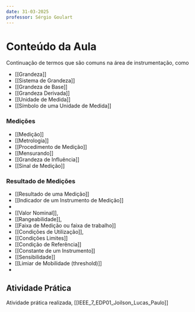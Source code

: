 ```yaml
---
date: 31-03-2025
professor: Sérgio Goulart
---
```

# Conteúdo da Aula
Continuação de termos que são comuns na área de instrumentação, como
- [[Grandeza]]
- [[Sistema de Grandeza]]
- [[Grandeza de Base]]
- [[Grandeza Derivada]]
- [[Unidade de Medida]]
- [[Símbolo de uma Unidade de Medida]]

### Medições
- [[Medição]]
- [[Metrologia]]
- [[Procedimento de Medição]]
- [[Mensurando]]
- [[Grandeza de Influência]]
- [[Sinal de Medição]]

### Resultado de Medições
- [[Resultado de uma Medição]]
- [[Indicador de um Instrumento de Medição]]
- 
- [[Valor Nominal]],
- [[Rangeabilidade]],
- [[Faixa de Medição ou faixa de trabalho]]
- [[Condições de Utilização]],
- [[Condições Limites]]
- [[Condição de Referência]]  
- [[Constante de um Instrumento]]
- [[Sensibilidade]]
- [[Limiar de Mobilidade (threshold)]]
- 
  
  
  
## Atividade Prática
Atividade prática realizada, [[IEEE_7_EDP01_Joilson_Lucas_Paulo]]